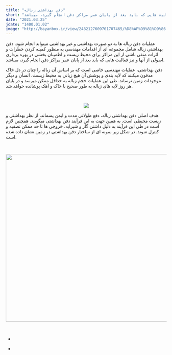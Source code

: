 ```yaml
---
title: "دفن بهداشتی زباله"
short: "عملیات دفن زباله ها به دو صورت بهداشتی و غیر بهداشتی میتواند انجام شود. دفن بهداشتی زباله شامل مجموعه ای از اقدامات مهندسی به منظور کمینه کردن خطرات و اثرات منفی ناشی از این مراکز برای محیط زیست و اطمینان بخشی در بهره برداری اصولی از آنها و نیز فعالیت هایی که باید بعد از پایان عمر مراکز دفن انجام گیرد، میباشد."
date: "2021.03.25"
jdate: "1400.01.02"
image: "http://bayanbox.ir/view/2432127609701707465/%D8%AF%D9%81%D9%86.jpg"
---
```


<div class="post">
<div class="body align"><div class="cnt">
<p>عملیات دفن زباله ها به دو صورت بهداشتی و غیر بهداشتی میتواند انجام شود. دفن بهداشتی زباله شامل مجموعه ای از اقدامات مهندسی به منظور کمینه کردن خطرات و اثرات منفی ناشی از این مراکز برای محیط زیست و اطمینان بخشی در بهره برداری اصولی از آنها و نیز فعالیت هایی که باید بعد از پایان عمر مراکز دفن انجام گیرد، میباشد.</p>
<p>دفن بهداشتی، عملیات مهندسی خاصی است که بر اساس آن زباله را چنان در دل خاک مدفون میکنند که لایه بندی و پوشش آن هیچ زیانی به محیط زیست، انسان و دیگر موجودات زمین نرساند. طی این عملیات حجم زباله به حداقل ممکن میرسد و در پایان هر روز لایه های زباله به طور صحیح با خاک و آهک پوشانده خواهد شد.</p>
<p style="text-align: center;">&nbsp;</p>
<p style="text-align: center;"><img src="http://bayanbox.ir/preview/6523762669005694105/%D8%AF%D9%81%D9%862.jpg"></p>
<p>هدف اصلی دفن بهداشتی زباله، دفع طولانی مدت و ایمن پسماند، از نظر بهداشتی و زیست محیطی است. به همین جهت به این فرآیند دفن بهداشتی میگویند. همچنین لازم است در طی این فرآیند به دلیل داشتن گاز و شیرابه، خروجی ها تا حد ممکن تصفیه و کنترل شوند. در شکل زیر نمونه ای از ساختار دفن بهداشتی در زمین نشان داده شده است.</p>
<p>&nbsp;</p>
<p style="text-align: center;"><a target="_blank" href="//bayanbox.ir/info/2432127609701707465/%D8%AF%D9%81%D9%86"><img height="525" width="700" src="//bayanbox.ir/view/2432127609701707465/%D8%AF%D9%81%D9%86.jpg"></a></p>
<p>&nbsp;</p>
</div></div>
<div class="post_detail">
<div class="cnt">
<div class="det_left">
<ul>
<li class="nobg"><span class="date"></span></li>
</ul>
</div>
<div class="det_right">
<ul>
<li><span class="author"></span></li>
</ul>
</div>
<div class="clear"></div>
</div>
</div></div>
